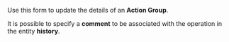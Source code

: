 Use this form to update the details of an **Action Group**.

It is possible to specify a **comment** to be associated with the operation in
the entity **history**.